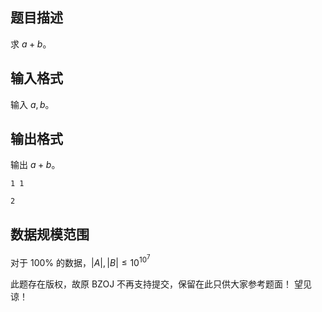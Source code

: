## 题目描述

求 $a+b$。

## 输入格式

输入 $a,b$。

## 输出格式

输出 $a+b$。

```input1
1 1
```

```output1
2
```

## 数据规模范围

对于 $100\%$ 的数据，$|A| , |B| \le 10^{10^7}$

此题存在版权，故原 BZOJ 不再支持提交，保留在此只供大家参考题面！ 望见谅！

